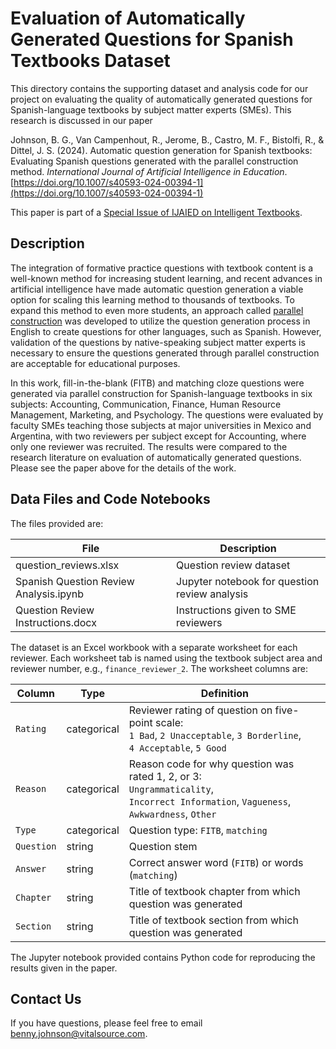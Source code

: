 # Evaluation of Automatically Generated Questions for Spanish Textbooks Dataset

This directory contains the supporting dataset and analysis code for
our project on evaluating the quality of automatically generated
questions for Spanish-language textbooks by subject matter experts
(SMEs). This research is discussed in our paper

Johnson, B. G., Van Campenhout, R., Jerome, B., Castro, M. F.,
Bistolfi, R., & Dittel, J. S. (2024). Automatic question generation
for Spanish textbooks: Evaluating Spanish questions generated with the
parallel construction method. *International Journal of Artificial
Intelligence in
Education*. [https://doi.org/10.1007/s40593-024-00394-1](https://doi.org/10.1007/s40593-024-00394-1)

This paper is part of a [Special Issue of IJAIED on Intelligent
Textbooks](https://link.springer.com/collections/jcjcecejaf).

## Description

The integration of formative practice questions with textbook content
is a well-known method for increasing student learning, and recent
advances in artificial intelligence have made automatic question
generation a viable option for scaling this learning method to
thousands of textbooks. To expand this method to even more students,
an approach called [parallel
construction](https://intextbooks.science.uu.nl/workshop2022/files/itb22_p5_short9847.pdf)
was developed to utilize the question generation process in English to
create questions for other languages, such as Spanish. However,
validation of the questions by native-speaking subject matter experts
is necessary to ensure the questions generated through parallel
construction are acceptable for educational purposes.

In this work, fill-in-the-blank (FITB) and matching cloze questions
were generated via parallel construction for Spanish-language
textbooks in six subjects: Accounting, Communication, Finance, Human
Resource Management, Marketing, and Psychology. The questions were
evaluated by faculty SMEs teaching those subjects at major
universities in Mexico and Argentina, with two reviewers per subject
except for Accounting, where only one reviewer was recruited.  The
results were compared to the research literature on evaluation of
automatically generated questions. Please see the paper above for the
details of the work.

## Data Files and Code Notebooks

The files provided are:

File | Description
-----|------------
question_reviews.xlsx | Question review dataset
Spanish Question Review Analysis.ipynb | Jupyter notebook for question review analysis
Question Review Instructions.docx | Instructions given to SME reviewers

The dataset is an Excel workbook with a separate worksheet for each
reviewer. Each worksheet tab is named using the textbook subject area
and reviewer number, e.g., `finance_reviewer_2`. The worksheet
columns are:

Column | Type | Definition
-------|------|-----------
`Rating` | categorical | Reviewer rating of question on five-point scale:<br>`1 Bad`, `2 Unacceptable`, `3 Borderline`, `4 Acceptable`, `5 Good`
`Reason` | categorical | Reason code for why question was rated 1, 2, or 3:<br/>`Ungrammaticality`, `Incorrect Information`, `Vagueness`, `Awkwardness`, `Other`
`Type` | categorical | Question type: `FITB`, `matching`
`Question` | string | Question stem
`Answer` | string | Correct answer word (`FITB`) or words (`matching`)
`Chapter` | string  | Title of textbook chapter from which question was generated
`Section` | string | Title of textbook section from which question was generated

The Jupyter notebook provided contains Python code for reproducing the
results given in the paper.

## Contact Us

If you have questions, please feel free to email benny.johnson@vitalsource.com.
